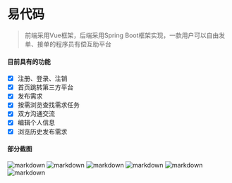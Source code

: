 # 易代码

> 前端采用Vue框架，后端采用Spring Boot框架实现，一款用户可以自由发单、接单的程序员有偿互助平台

#### 目前具有的功能
- [x] 注册、登录、注销
- [x] 首页跳转第三方平台 
- [x] 发布需求
- [x] 按需浏览查找需求任务
- [x] 双方沟通交流
- [x] 编辑个人信息
- [x] 浏览历史发布需求
#### 部分截图
![markdown](https://github.com/qiaolufei/send-you-code/blob/master/screenshot/1.jpg "登录")
![markdown](https://github.com/qiaolufei/send-you-code/blob/master/screenshot/2.png "首页")
![markdown](https://github.com/qiaolufei/send-you-code/blob/master/screenshot/3.png "发布需求")
![markdown](https://github.com/qiaolufei/send-you-code/blob/master/screenshot/4.png "浏览需求")
![markdown](https://github.com/qiaolufei/send-you-code/blob/master/screenshot/5.png "聊天")
![markdown](https://github.com/qiaolufei/send-you-code/blob/master/screenshot/6.png "个人资料")
